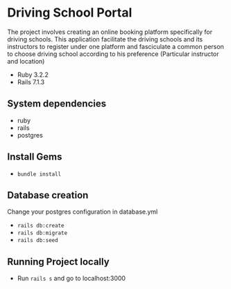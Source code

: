 # Driving School Portal

The project involves creating an online booking platform specifically for driving schools. This application facilitate the driving schools and its instructors to register under one platform and fasciculate a common person to choose driving school according to his preference (Particular instructor and location)

-  Ruby 3.2.2
-  Rails 7.1.3

## System dependencies

- ruby
- rails
- postgres

## Install Gems

- `bundle install`

## Database creation

Change your postgres configuration in database.yml

- `rails db:create`
- `rails db:migrate`
- `rails db:seed`

## Running Project locally

- Run `rails s` and go to localhost:3000